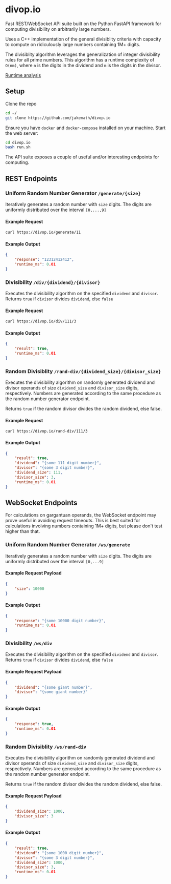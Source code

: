 # divop.io

Fast REST/WebSocket API suite built on the Python FastAPI framework for computing divisibility on arbitrarily large numbers.

Uses a C++ implementation of the general divisiblity criteria with capacity to compute on ridiculously large numbers containing 1M+ digits. 

The divisiblity algorithm leverages the generalization of integer divisibility rules for all prime numbers. This algorithm has a runtime complexity of `O(nm)`, where `n` is the digits in the dividend and `m` is the digits in the divisor.

[Runtime analysis](./Runtimes.pdf)

## Setup
Clone the repo
```bash
cd ~/
git clone https://github.com/jakemath/divop.io
```
Ensure you have `docker` and `docker-compose` installed on your machine. Start the web server:
```bash
cd divop.io
bash run.sh
```

The API suite exposes a couple of useful and/or interesting endpoints for computing.

## REST Endpoints
### Uniform Random Number Generator `/generate/{size}`
Iteratively generates a random number with `size` digits. The digits are uniformly distributed over the interval `[0,...,9]`

#### Example Request
```bash
curl https://divop.io/generate/11
```

#### Example Output
```json
{
    "response": "12312412412",
    "runtime_ms": 0.01
}
```

### Divisibility `/div/{dividend}/{divisor}`
Executes the divisibility algorithm on the specified `dividend` and `divisor`. Returns `true` if `divisor` divides `dividend`, else `false`

#### Example Request
```bash
curl https://divop.io/div/111/3
```

#### Example Output
```json
{
    "result": true,
    "runtime_ms": 0.01
}
```

### Random Divisiblity `/rand-div/{dividend_size}/{divisor_size}`
Executes the divisibility algorithm on randomly generated dividend and divisor operands of size `dividend_size` and `divisor_size` digits, respectively. Numbers are generated according to the same procedure as the random number generator endpoint. 

Returns `true` if the random divisor divides the random dividend, else false.

#### Example Request
```
curl https://divop.io/rand-div/111/3
```

#### Example Output
```json
{
    "result": true,
    "dividend": "{some 111 digit number}",
    "divisor": "{some 3 digit number}",
    "dividend_size": 111,
    "divisor_size": 3,
    "runtime_ms": 0.01
}
```

## WebSocket Endpoints
For calculations on gargantuan operands, the WebSocket endpoint may prove useful in avoiding request timeouts. This is best suited for calculations involving numbers containing 1M+ digits, but please don't test higher than that. 

### Uniform Random Number Generator `/ws/generate`
Iteratively generates a random number with `size` digits. The digits are uniformly distributed over the interval `[0,...9]`

#### Example Request Payload
```json
{
    "size": 10000
}
```

#### Example Output
```json
{
    "response": "{some 10000 digit number}",
    "runtime_ms": 0.01
}
```

### Divisibility `/ws/div`
Executes the divisibility algorithm on the specified `dividend` and `divisor`. Returns `true` if `divisor` divides `dividend`, else `false`

#### Example Request Payload
```json
{
    "dividend": "{some giant number}",
    "divisor": "{some giant number}"
}
```

#### Example Output
```json
{
    "response": true,
    "runtime_ms": 0.01
}
```

### Random Divisiblity `/ws/rand-div`
Executes the divisibility algorithm on randomly generated dividend and divisor operands of size `dividend_size` and `divisor_size` digits, respectively. Numbers are generated according to the same procedure as the random number generator endpoint. 

Returns `true` if the random divisor divides the random dividend, else false.

#### Example Request Payload
```json
{
    "dividend_size": 1000,
    "divisor_size": 3
}
```

#### Example Output
```json
{
    "result": true,
    "dividend": "{some 1000 digit number}",
    "divisor": "{some 3 digit number}",
    "dividend_size": 1000,
    "divisor_size": 3,
    "runtime_ms": 0.01
}
```
